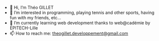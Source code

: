 - 👋 Hi, I’m Théo GILLET
- 👀 I’m interested in programming, playing tennis and other sports, having fun with my friends, etc...
- 🌱 I’m currently learning web development thanks to web@cadémie by EPITECH-Lille
- 📫 How to reach me: theogillet.developpement@gmail.com
